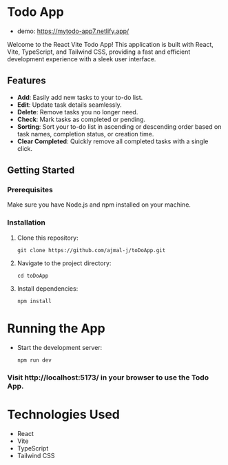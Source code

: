 # Todo App
- demo:
   https://mytodo-app7.netlify.app/


Welcome to the React Vite Todo App! This application is built with React, Vite, TypeScript, and Tailwind CSS, providing a fast and efficient development experience with a sleek user interface.

## Features

- **Add**: Easily add new tasks to your to-do list.
- **Edit**: Update task details seamlessly.
- **Delete**: Remove tasks you no longer need.
- **Check**: Mark tasks as completed or pending.
- **Sorting**: Sort your to-do list in ascending or descending order based on task names, completion status, or creation time.
- **Clear Completed**: Quickly remove all completed tasks with a single click.

## Getting Started

### Prerequisites

Make sure you have Node.js and npm installed on your machine.

### Installation

1. Clone this repository:

   ```
   git clone https://github.com/ajmal-j/toDoApp.git
   ```

2. Navigate to the project directory:
   ```
   cd toDoApp
   ```
3. Install dependencies:
   ```
   npm install
   ```

# Running the App

- Start the development server:
  ```
  npm run dev
  ```

### Visit http://localhost:5173/ in your browser to use the Todo App.

# Technologies Used

- React
- Vite
- TypeScript
- Tailwind CSS
